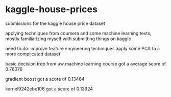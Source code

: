 # kaggle-house-prices
submissions for the kaggle house price dataset

applying techniques from coursera and some machine learning texts, mostly familiarizing myself with submitting things on kaggle

need to do: 
improve feature engineering techniques 
apply some PCA to a more complicated dataset

basic decision tree from uw machine learning course got a average score of 0.76076

gradient boost got a score of 0.13464

kernel9242ebe106 got a score of 0.13924
